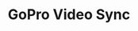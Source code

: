 ---
title: GoPro Video Sync
summary: "Tool to sync videos from two jointly mounted GoPros using data from multiple sensors"
weight: 20
resources:
  - name: thumb
    src: gopro-video-sync-thumb.svg
    params:
      alt: Dramatic vector art of a GoPro combined with a clapboard.
  - name: hero
    src: gopro-video-sync-hero.svg
    params:
      alt: Dramatic vector art of a GoPro combined with a clapboard.
---